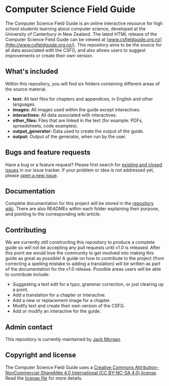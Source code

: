 # Computer Science Field Guide

The Computer Science Field Guide is an online interactive resource for high school students learning about computer science, developed at the University of Canterbury in New Zealand. The latest HTML release of the Computer Science Field Guide can be viewed at [www.csfieldguide.org.nz](http://www.csfieldguide.org.nz/). This repository aims to be the source for all data associated with the CSFG, and also allows users to suggest improvements or create their own version.

## What's included

Within this repository, you will find six folders containing different areas of the source material.

- **text:** All text files for chapters and appendices, in English and other languages.
- **images:** All images used within the guide except interactives.
- **interactives:** All data associated with interactives.
- **other_files:** Files that are linked in the text (for example: PDFs, spreadsheets, code examples).
- **output_generator:** Data used to create the output of the guide.
- **output:** Output of the generator, when run by the user.

## Bugs and feature requests

Have a bug or a feature request? Please first search for [existing and closed issues](https://github.com/uccser/cs-field-guide/issues) in our issue tracker. If your problem or idea is not addressed yet, please [open a new issue](https://github.com/uccser/cs-field-guide/issues/new).

## Documentation

Complete documentation for this project will be stored in the [repository wiki](https://github.com/uccser/cs-field-guide/wiki). There are also READMEs within each folder explaining their purpose, and pointing to the corresponding wiki article.

## Contributing

We are currently still constructing this repository to produce a complete guide so will not be accepting any pull requests until v1.0 is released. After this point we would love the community to get involved into making this guide as great as possible!
A guide on how to contribute to the project (from correcting a spelling mistake to adding a translation) will be written as part of the documentation for the v1.0 release. Possible areas users will be able to contribute include:

- Suggesting a text edit for a typo, grammar correction, or just clearing up a point.
- Add a translation for a chapter or interactive.
- Add a new or replacement image for a chapter.
- Modify text and create their own version of the CSFG.
- Add or modify an interactive for the guide.

## Admin contact

This repository is currently maintained by [Jack Morgan](https://github.com/JackMorganNZ).

## Copyright and license

The Computer Science Field Guide uses a [Creative Commons Attribution-NonCommercial-ShareAlike 4.0 International (CC BY-NC-SA 4.0) license](http://creativecommons.org/licenses/by-nc-sa/4.0/). Read the [license file](LICENSE.md) for more details.
